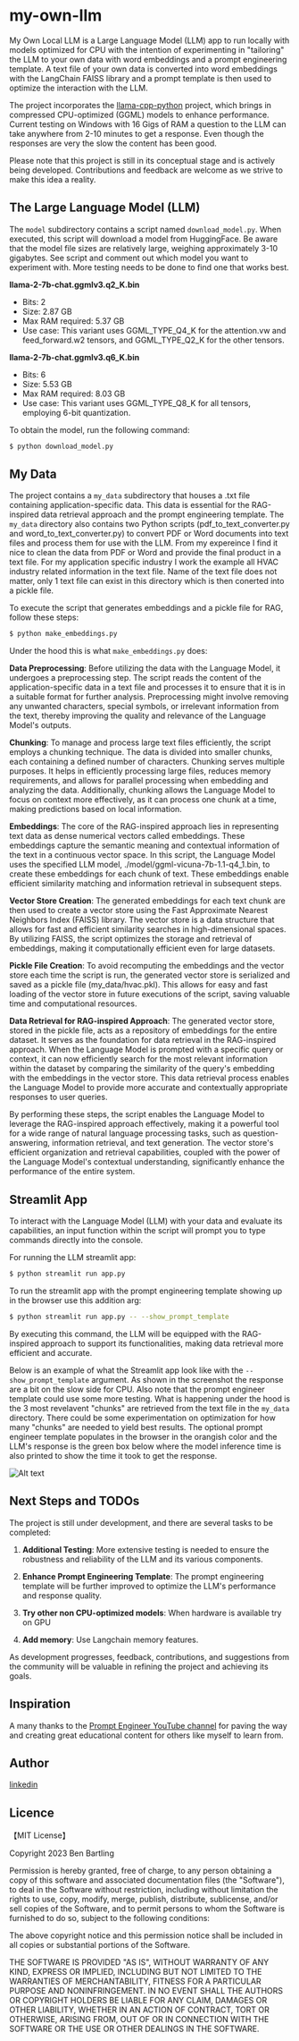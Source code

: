# my-own-llm
My Own Local LLM is a Large Language Model (LLM) app to run locally with models optimized for CPU with the intention of experimenting in "tailoring" the LLM to your own data with word embeddings and a prompt engineering template. A text file of your own data is converted into word embeddings with the LangChain FAISS library and a prompt template is then used to optimize the interaction with the LLM. 

The project incorporates the [llama-cpp-python](https://github.com/abetlen/llama-cpp-python) project, which brings in compressed CPU-optimized (GGML) models to enhance performance. Current testing on Windows with 16 Gigs of RAM a question to the LLM can take anywhere from 2-10 minutes to get a response. Even though the responses are very the slow the content has been good.

Please note that this project is still in its conceptual stage and is actively being developed. Contributions and feedback are welcome as we strive to make this idea a reality.

## The Large Language Model (LLM)
The `model` subdirectory contains a script named `download_model.py`. When executed, this script will download a model from HuggingFace. Be aware that the model file sizes are relatively large, weighing approximately 3-10 gigabytes. See script and comment out which model you want to experiment with. More testing needs to be done to find one that works best.

**llama-2-7b-chat.ggmlv3.q2_K.bin**
* Bits: 2
* Size: 2.87 GB
* Max RAM required: 5.37 GB
* Use case: This variant uses GGML_TYPE_Q4_K for the attention.vw and feed_forward.w2 tensors, and GGML_TYPE_Q2_K for the other tensors.

**llama-2-7b-chat.ggmlv3.q6_K.bin**
* Bits: 6
* Size: 5.53 GB
* Max RAM required: 8.03 GB
* Use case: This variant uses GGML_TYPE_Q8_K for all tensors, employing 6-bit quantization.

To obtain the model, run the following command:
``` bash
$ python download_model.py
```

## My Data
The project contains a `my_data` subdirectory that houses a .txt file containing application-specific data. This data is essential for the RAG-inspired data retrieval approach and the prompt engineering template. The `my_data` directory also contains two Python scripts (pdf_to_text_converter.py and word_to_text_converter.py) to convert PDF or Word documents into text files and process them for use with the LLM. From my expereince I find it nice to clean the data from PDF or Word and provide the final product in a text file. For my application specific industry I work the example all HVAC industry related information in the text file. Name of the text file does not matter, only 1 text file can exist in this directory which is then conerted into a pickle file.

To execute the script that generates embeddings and a pickle file for RAG, follow these steps:

``` bash
$ python make_embeddings.py
```
Under the hood this is what `make_embeddings.py` does:

**Data Preprocessing**:
Before utilizing the data with the Language Model, it undergoes a preprocessing step. The script reads the content of the application-specific data in a text file and processes it to ensure that it is in a suitable format for further analysis. Preprocessing might involve removing any unwanted characters, special symbols, or irrelevant information from the text, thereby improving the quality and relevance of the Language Model's outputs.

**Chunking**:
To manage and process large text files efficiently, the script employs a chunking technique. The data is divided into smaller chunks, each containing a defined number of characters. Chunking serves multiple purposes. It helps in efficiently processing large files, reduces memory requirements, and allows for parallel processing when embedding and analyzing the data. Additionally, chunking allows the Language Model to focus on context more effectively, as it can process one chunk at a time, making predictions based on local information.

**Embeddings**:
The core of the RAG-inspired approach lies in representing text data as dense numerical vectors called embeddings. These embeddings capture the semantic meaning and contextual information of the text in a continuous vector space. In this script, the Language Model uses the specified LLM model, ./model/ggml-vicuna-7b-1.1-q4_1.bin, to create these embeddings for each chunk of text. These embeddings enable efficient similarity matching and information retrieval in subsequent steps.

**Vector Store Creation**:
The generated embeddings for each text chunk are then used to create a vector store using the Fast Approximate Nearest Neighbors Index (FAISS) library. The vector store is a data structure that allows for fast and efficient similarity searches in high-dimensional spaces. By utilizing FAISS, the script optimizes the storage and retrieval of embeddings, making it computationally efficient even for large datasets.

**Pickle File Creation**:
To avoid recomputing the embeddings and the vector store each time the script is run, the generated vector store is serialized and saved as a pickle file (my_data/hvac.pkl). This allows for easy and fast loading of the vector store in future executions of the script, saving valuable time and computational resources.

**Data Retrieval for RAG-inspired Approach**:
The generated vector store, stored in the pickle file, acts as a repository of embeddings for the entire dataset. It serves as the foundation for data retrieval in the RAG-inspired approach. When the Language Model is prompted with a specific query or context, it can now efficiently search for the most relevant information within the dataset by comparing the similarity of the query's embedding with the embeddings in the vector store. This data retrieval process enables the Language Model to provide more accurate and contextually appropriate responses to user queries.

By performing these steps, the script enables the Language Model to leverage the RAG-inspired approach effectively, making it a powerful tool for a wide range of natural language processing tasks, such as question-answering, information retrieval, and text generation. The vector store's efficient organization and retrieval capabilities, coupled with the power of the Language Model's contextual understanding, significantly enhance the performance of the entire system.

## Streamlit App
To interact with the Language Model (LLM) with your data and evaluate its capabilities, an input function within the script will prompt you to type commands directly into the console.

For running the LLM streamlit app:
``` bash
$ python streamlit run app.py
```

To run the streamlit app with the prompt engineering template showing up in the browser use this addition arg:
``` bash
$ python streamlit run app.py -- --show_prompt_template
```

By executing this command, the LLM will be equipped with the RAG-inspired approach to support its functionalities, making data retrieval more efficient and accurate.

Below is an example of what the Streamlit app look like with the `--show_prompt_template` argument. As shown in the screenshot the response are a bit on the slow side for CPU. Also note that the prompt engineer template could use some more testing. What is happening under the hood is the 3 most revelavent "chunks" are retrieved from the text file in the `my_data` directory. There could be some experimentation on optimization for how many "chunks" are needed to yield best results. The optional prompt engineer template populates in the browser in the orangish color and the LLM's response is the green box below where the model inference time is also printed to show the time it took to get the response.

![Alt text](/images/streamlit_example.jpg)

## Next Steps and TODOs

The project is still under development, and there are several tasks to be completed:

1. **Additional Testing**: More extensive testing is needed to ensure the robustness and reliability of the LLM and its various components.

2. **Enhance Prompt Engineering Template**: The prompt engineering template will be further improved to optimize the LLM's performance and response quality.

3. **Try other non CPU-optimized models**: When hardware is available try on GPU

4. **Add memory**: Use Langchain memory features.

As development progresses, feedback, contributions, and suggestions from the community will be valuable in refining the project and achieving its goals.

## Inspiration

A many thanks to the [Prompt Engineer YouTube channel](https://www.youtube.com/@engineerprompt) for paving the way and creating great educational content for others like myself to learn from.

## Author

[linkedin](https://www.linkedin.com/in/ben-bartling-510a0961/)

## Licence

【MIT License】

Copyright 2023 Ben Bartling

Permission is hereby granted, free of charge, to any person obtaining a copy of this software and associated documentation files (the "Software"), to deal in the Software without restriction, including without limitation the rights to use, copy, modify, merge, publish, distribute, sublicense, and/or sell copies of the Software, and to permit persons to whom the Software is furnished to do so, subject to the following conditions:

The above copyright notice and this permission notice shall be included in all copies or substantial portions of the Software.

THE SOFTWARE IS PROVIDED "AS IS", WITHOUT WARRANTY OF ANY KIND, EXPRESS OR IMPLIED, INCLUDING BUT NOT LIMITED TO THE WARRANTIES OF MERCHANTABILITY, FITNESS FOR A PARTICULAR PURPOSE AND NONINFRINGEMENT. IN NO EVENT SHALL THE AUTHORS OR COPYRIGHT HOLDERS BE LIABLE FOR ANY CLAIM, DAMAGES OR OTHER LIABILITY, WHETHER IN AN ACTION OF CONTRACT, TORT OR OTHERWISE, ARISING FROM, OUT OF OR IN CONNECTION WITH THE SOFTWARE OR THE USE OR OTHER DEALINGS IN THE SOFTWARE.
